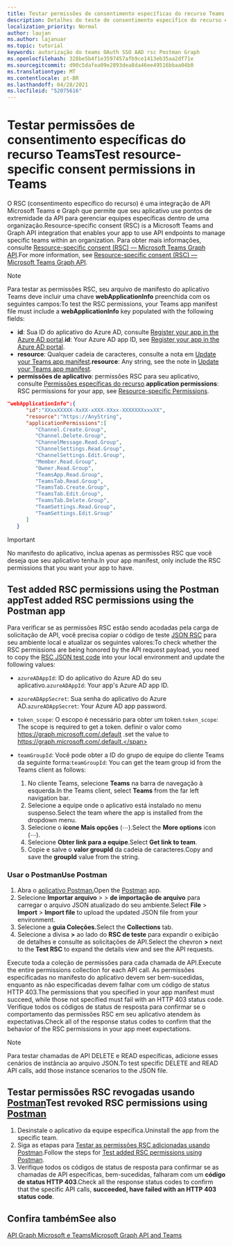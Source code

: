 ```yaml
---
title: Testar permissões de consentimento específicas do recurso Teams
description: Detalhes do teste de consentimento específico do recurso em Teams usando Postman
localization_priority: Normal
author: laujan
ms.author: lajanuar
ms.topic: tutorial
keywords: autorização do teams OAuth SSO AAD rsc Postman Graph
ms.openlocfilehash: 328be5b4f1e3597457afb9ce1413eb35aa2df71e
ms.sourcegitcommit: d90c5dafea09e2893dea8da46ee49516bbaa04b0
ms.translationtype: MT
ms.contentlocale: pt-BR
ms.lasthandoff: 04/28/2021
ms.locfileid: "52075616"
---
```

# <a name="test-resource-specific-consent-permissions-in-teams"></a><span data-ttu-id="39693-104">Testar permissões de consentimento específicas do recurso Teams</span><span class="sxs-lookup"><span data-stu-id="39693-104">Test resource-specific consent permissions in Teams</span></span>

<span data-ttu-id="39693-105">O RSC (consentimento específico do recurso) é uma integração de API Microsoft Teams e Graph que permite que seu aplicativo use pontos de extremidade da API para gerenciar equipes específicas dentro de uma organização.</span><span class="sxs-lookup"><span data-stu-id="39693-105">Resource-specific consent (RSC) is a Microsoft Teams and Graph API integration that enables your app to use API endpoints to manage specific teams within an organization.</span></span> <span data-ttu-id="39693-106">Para obter mais informações, consulte [Resource-specific consent (RSC) — Microsoft Teams Graph API](resource-specific-consent.md).</span><span class="sxs-lookup"><span data-stu-id="39693-106">For more information, see [Resource-specific consent (RSC) — Microsoft Teams Graph API](resource-specific-consent.md).</span></span>

> [!NOTE]
> <span data-ttu-id="39693-107">Para testar as permissões RSC, seu arquivo de manifesto do aplicativo Teams deve incluir uma chave **webApplicationInfo** preenchida com os seguintes campos:</span><span class="sxs-lookup"><span data-stu-id="39693-107">To test the RSC permissions, your Teams app manifest file must include a **webApplicationInfo** key populated with the following fields:</span></span>
>
> - <span data-ttu-id="39693-108">**id**: Sua ID do aplicativo do Azure AD, consulte [Register your app in the Azure AD portal](resource-specific-consent.md#register-your-app-with-microsoft-identity-platform-via-the-azure-ad-portal).</span><span class="sxs-lookup"><span data-stu-id="39693-108">**id**: Your Azure AD app ID, see [Register your app in the Azure AD portal](resource-specific-consent.md#register-your-app-with-microsoft-identity-platform-via-the-azure-ad-portal).</span></span>
> - <span data-ttu-id="39693-109">**resource**: Qualquer cadeia de caracteres, consulte a nota em [Update your Teams app manifest](resource-specific-consent.md#update-your-teams-app-manifest).</span><span class="sxs-lookup"><span data-stu-id="39693-109">**resource**: Any string, see the note in  [Update your Teams app manifest](resource-specific-consent.md#update-your-teams-app-manifest).</span></span>
> - <span data-ttu-id="39693-110">**permissões de aplicativo**: permissões RSC para seu aplicativo, consulte [Permissões específicas do recurso](resource-specific-consent.md#resource-specific-permissions).</span><span class="sxs-lookup"><span data-stu-id="39693-110">**application permissions**: RSC permissions for  your app, see [Resource-specific Permissions](resource-specific-consent.md#resource-specific-permissions).</span></span>

```json
"webApplicationInfo":{
      "id":"XXxxXXXXX-XxXX-xXXX-XXxx-XXXXXXXxxxXX",
      "resource":"https://AnyString",
      "applicationPermissions":[
         "Channel.Create.Group",
         "Channel.Delete.Group",
         "ChannelMessage.Read.Group",
         "ChannelSettings.Read.Group",
         "ChannelSettings.Edit.Group",
         "Member.Read.Group",
         "Owner.Read.Group",
         "TeamsApp.Read.Group",
         "TeamsTab.Read.Group",
         "TeamsTab.Create.Group",
         "TeamsTab.Edit.Group",
         "TeamsTab.Delete.Group",
         "TeamSettings.Read.Group",
         "TeamSettings.Edit.Group"
      ]
   }
```

> [!IMPORTANT]
> <span data-ttu-id="39693-111">No manifesto do aplicativo, inclua apenas as permissões RSC que você deseja que seu aplicativo tenha.</span><span class="sxs-lookup"><span data-stu-id="39693-111">In your app manifest, only include the RSC permissions that you want your app to have.</span></span>

## <a name="test-added-rsc-permissions-using-the-postman-app"></a><span data-ttu-id="39693-112">Test added RSC permissions using the Postman app</span><span class="sxs-lookup"><span data-stu-id="39693-112">Test added RSC permissions using the Postman app</span></span>

<span data-ttu-id="39693-113">Para verificar se as permissões RSC estão sendo acodadas pela carga de solicitação de API, você precisa copiar o código de teste [JSON RSC](test-rsc-json-file.md) para seu ambiente local e atualizar os seguintes valores:</span><span class="sxs-lookup"><span data-stu-id="39693-113">To check whether the RSC permissions are being honored by the API request payload, you need to copy the [RSC JSON test code](test-rsc-json-file.md) into your local environment and update the following values:</span></span>

* <span data-ttu-id="39693-114">`azureADAppId`: ID do aplicativo do Azure AD do seu aplicativo.</span><span class="sxs-lookup"><span data-stu-id="39693-114">`azureADAppId`: Your app's Azure AD app ID.</span></span>
* <span data-ttu-id="39693-115">`azureADAppSecret`: Sua senha do aplicativo do Azure AD.</span><span class="sxs-lookup"><span data-stu-id="39693-115">`azureADAppSecret`: Your Azure AD app password.</span></span>
* <span data-ttu-id="39693-116">`token_scope`: O escopo é necessário para obter um token.</span><span class="sxs-lookup"><span data-stu-id="39693-116">`token_scope`: The scope is required to get a token.</span></span> <span data-ttu-id="39693-117">definir o valor como https://graph.microsoft.com/.default .</span><span class="sxs-lookup"><span data-stu-id="39693-117">set the value to https://graph.microsoft.com/.default.</span></span>
* <span data-ttu-id="39693-118">`teamGroupId`: Você pode obter a ID do grupo de equipe do cliente Teams da seguinte forma:</span><span class="sxs-lookup"><span data-stu-id="39693-118">`teamGroupId`: You can get the team group id from the Teams client as follows:</span></span>

    1. <span data-ttu-id="39693-119">No cliente Teams, selecione **Teams** na barra de navegação à esquerda.</span><span class="sxs-lookup"><span data-stu-id="39693-119">In the Teams client, select **Teams** from the far left navigation bar.</span></span>
    2. <span data-ttu-id="39693-120">Selecione a equipe onde o aplicativo está instalado no menu suspenso.</span><span class="sxs-lookup"><span data-stu-id="39693-120">Select the team where the app is installed from the dropdown menu.</span></span>
    3. <span data-ttu-id="39693-121">Selecione o **ícone Mais opções** (&#8943;).</span><span class="sxs-lookup"><span data-stu-id="39693-121">Select the **More options** icon (&#8943;).</span></span>
    4. <span data-ttu-id="39693-122">Selecione **Obter link para a equipe**.</span><span class="sxs-lookup"><span data-stu-id="39693-122">Select **Get link to team**.</span></span> 
    5. <span data-ttu-id="39693-123">Copie e salve o **valor groupId** da cadeia de caracteres.</span><span class="sxs-lookup"><span data-stu-id="39693-123">Copy and save the **groupId** value from the string.</span></span>

### <a name="use-postman"></a><span data-ttu-id="39693-124">Usar o Postman</span><span class="sxs-lookup"><span data-stu-id="39693-124">Use Postman</span></span>

1. <span data-ttu-id="39693-125">Abra o [aplicativo Postman.](https://www.postman.com)</span><span class="sxs-lookup"><span data-stu-id="39693-125">Open the [Postman](https://www.postman.com) app.</span></span>
2. <span data-ttu-id="39693-126">Selecione **Importar arquivo**  >    >  **de importação de arquivo** para carregar o arquivo JSON atualizado do seu ambiente.</span><span class="sxs-lookup"><span data-stu-id="39693-126">Select **File** > **Import** > **Import file** to upload the updated JSON file from your environment.</span></span>  
3. <span data-ttu-id="39693-127">Selecione a **guia Coleções.**</span><span class="sxs-lookup"><span data-stu-id="39693-127">Select the **Collections** tab.</span></span> 
4. <span data-ttu-id="39693-128">Selecione a divisa **>** ao lado do **RSC de teste** para expandir o exibição de detalhes e consulte as solicitações de API.</span><span class="sxs-lookup"><span data-stu-id="39693-128">Select the chevron **>** next to the **Test RSC** to expand the details view and see the API requests.</span></span>

<span data-ttu-id="39693-129">Execute toda a coleção de permissões para cada chamada de API.</span><span class="sxs-lookup"><span data-stu-id="39693-129">Execute the entire permissions collection for each API call.</span></span> <span data-ttu-id="39693-130">As permissões especificadas no manifesto do aplicativo devem ser bem-sucedidas, enquanto as não especificadas devem falhar com um código de status HTTP 403.</span><span class="sxs-lookup"><span data-stu-id="39693-130">The permissions that you specified in your app manifest must succeed, while those not specified must fail with an HTTP 403 status code.</span></span> <span data-ttu-id="39693-131">Verifique todos os códigos de status de resposta para confirmar se o comportamento das permissões RSC em seu aplicativo atendem às expectativas.</span><span class="sxs-lookup"><span data-stu-id="39693-131">Check all of the response status codes to confirm that the behavior of the RSC permissions in your app meet expectations.</span></span>

> [!NOTE]
> <span data-ttu-id="39693-132">Para testar chamadas de API DELETE e READ específicas, adicione esses cenários de instância ao arquivo JSON.</span><span class="sxs-lookup"><span data-stu-id="39693-132">To test specific DELETE and READ API calls, add those instance scenarios to the JSON file.</span></span>

## <a name="test-revoked-rsc-permissions-using-postman"></a><span data-ttu-id="39693-133">Testar permissões RSC revogadas usando [Postman](https://www.postman.com/)</span><span class="sxs-lookup"><span data-stu-id="39693-133">Test revoked RSC permissions using [Postman](https://www.postman.com/)</span></span>

1. <span data-ttu-id="39693-134">Desinstale o aplicativo da equipe específica.</span><span class="sxs-lookup"><span data-stu-id="39693-134">Uninstall the app from the specific team.</span></span>
2. <span data-ttu-id="39693-135">Siga as etapas para [Testar as permissões RSC adicionadas usando Postman](#test-added-rsc-permissions-using-the-postman-app).</span><span class="sxs-lookup"><span data-stu-id="39693-135">Follow the steps for [Test added RSC permissions using Postman](#test-added-rsc-permissions-using-the-postman-app).</span></span>
3. <span data-ttu-id="39693-136">Verifique todos os códigos de status de resposta para confirmar se as chamadas de API específicas, bem-sucedidas, falharam com um **código de status HTTP 403**.</span><span class="sxs-lookup"><span data-stu-id="39693-136">Check all the response status codes to confirm that the specific API calls, **succeeded, have failed with an HTTP 403 status code**.</span></span>

## <a name="see-also"></a><span data-ttu-id="39693-137">Confira também</span><span class="sxs-lookup"><span data-stu-id="39693-137">See also</span></span>

[<span data-ttu-id="39693-138">API Graph Microsoft e Teams</span><span class="sxs-lookup"><span data-stu-id="39693-138">Microsoft Graph API and Teams</span></span>](/graph/api/resources/teams-api-overview?view=graph-rest-1.0&preserve-view=true)

